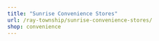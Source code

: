 ```yaml
---
title: "Sunrise Convenience Stores"
url: /ray-township/sunrise-convenience-stores/
shop: convenience
---
```

